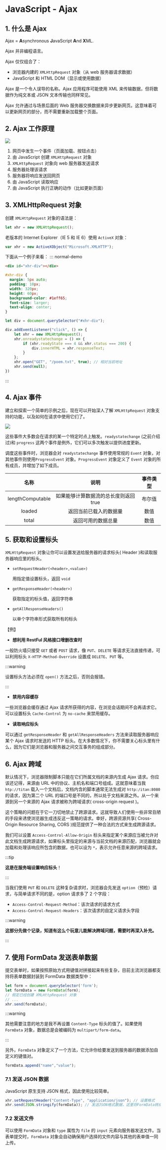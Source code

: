 # JavaScript - Ajax
## 1. 什么是 Ajax

Ajax = **A**synchronous **J**avaScript **A**nd **X**ML.

Ajax 并非编程语言。

Ajax 仅仅组合了：

- 浏览器内建的 `XMLHttpRequest` 对象（从 web 服务器请求数据）
- JavaScript 和 HTML DOM（显示或使用数据）

Ajax 是一个令人误导的名称。Ajax 应用程序可能使用 XML 来传输数据，但将数据作为纯文本或 JSON 文本传输也同样常见。

Ajax 允许通过与场景后面的 Web 服务器交换数据来异步更新网页。这意味着可以更新网页的部分，而不需要重新加载整个页面。

## 2. Ajax 工作原理

![](/imgs/web/javascript/java-ajax-1.webp)

1. 网页中发生一个事件（页面加载、按钮点击）
2. 由 JavaScript 创建 `XMLHttpRequest` 对象
3. `XMLHttpRequest` 对象向 web 服务器发送请求
4. 服务器处理该请求
5. 服务器将响应发送回网页
6. 由 JavaScript 读取响应
7. 由 JavaScript 执行正确的动作（比如更新页面）

## 3. XMLHttpRequest 对象

创建 `XMLHttpRequest` 对象的语法是：

```javascript
let xhr = new XMLHttpRequest();
```

老版本的 Internet Explorer（IE 5 和 IE 6）使用 `ActiveX` 对象：

```javascript
var xhr = new ActiveXObject("Microsoft.XMLHTTP");
```

下面从一个例子来看：
::: normal-demo
```html
<div id="xhr-div"></div>
```

```css
#xhr-div {
  margin: 5px auto;
  padding: 10px;
  width: 320px;
  height: 60px;
  background-color: #1eff65;
  font-size: larger;
  text-align: center;
}
```
```javascript
let div = document.querySelector("#xhr-div");

div.addEventListener("click", () => {
    let xhr = new XMLHttpRequest();
    xhr.onreadystatechange = () => {
        if (xhr.readyState === 4 && xhr.status === 200) {
            div.innerHTML = xhr.responseText;
        }
    };
    xhr.open("GET", "/poem.txt", true); // 相对当前地址
    xhr.send(null);
})
```
:::

## 4. Ajax 事件

建立和探索一个简单的示例之后，现在可以开始深人了解 `XMLHttpRequest` 对象支持的功能，以及如何在请求中使用它们了。

![](/imgs/web/javascript/java-ajax-2.png)

这些事件大多数会在请求的某一个特定时点上触发。`readystatechange` (之前介绍过)和 `progress` 这两个事件是例外，它们可以多次触发以提供进度更新。

调度这些事件时，浏览器会对 `readystatechange` 事件使用常规的 `Event` 对象，对其他事件则使用`ProgressEvent` 对象。`ProgressEvent` 对象定义了 `Event` 对象的所有成员，并增加了如下成员。

|       名称       |                 说明                 | 事件类型 |
| :--------------: | :----------------------------------: | :------: |
| lengthComputable | 如果能够计算数据流的总长度则返回true |  布尔值  |
|      loaded      |        返回当前已载入的数据量        |   数值   |
|      total       |          返回可用的数据总量          |   数值   |

## 5. 获取和设置标头

`XMLHttpRequest` 对象让你可以设置发送给服务器的请求标头( Header )和读取服务器响应里的标头。

- `setRequestHeader(<header>,<value>)`

  用指定值设置标头，返回 `void`

- `getResponseHeader(<header>)`

  获取指定的标头值，返回字符串

- `getAllResponseHeaders()`

  以单个字符串形式获取所有的标头

【例】

- **想利用 RestFul 风格接口增删改查时**

一般防火墙只接受 `GET` 或者 `POST` 请求，像 `PUT`、`DELETE` 等请求无法直接传递，可以利用标头 `X-HTTP-Method-Override` 设置成 `DELETE`、`PUT` 等。

:::warning

设置标头方法必须在 `open()` 方法之后，否则会报错。

:::

- **禁用内容缓存**

一些浏览器会缓存通过 Ajax 请求所获得的内容，在浏览会话期间不会再请求它。可以设置标头 `Cache-Control` 为 `no-cache` 来禁用缓存。

- **读取响应标头**

可以通过 `getResponseHeader` 和 `getAllResponseHeaders` 方法来读取服务器响应某个 Ajax 请求时发送的 HTTP 标头。在大多数情况下，你不需要关心标头里有什么，因为它们是浏览器和服务器之间交互事务的组成部分。

## 6. Ajax 跨域

默认情况下，浏览器限制脚本只能在它们所属文档的来源内生成 Ajax 请求。你应该还记得，来源由 URL 中的协议、主机名和端口号组成。这就意味着当我 `htp://titan` 载入一个文档后，文档内含的脚本通常无法生成对 `http:/itan:8080` 的请求，因为第二个 URL 的端口号是不同的，所以处于文档来源之外。从一个来源到另一个来源的 Ajax 请求被称为跨域请求( cross-origin request )。

这个策略的问题在于它一刀切地禁止了跨源请求。这就导致人们使用一些非常丑陋的手段来诱使浏览器生成违反这一策略的请求。幸好，跨源资源共享( Cross-Origin Resource Sharing, CORS )规范提供了一种合法的方式来生成跨源请求。

我们可以设置 `Access-Control-Allow-Origin` 标头来指定某个来源应当被允许对此文档生成跨源请求，如果标头里指定的来源与当前文档的来源匹配，浏览器就会加载和处理该响应所包含的数据，也可以设为 `*`，表示允许任意来源的跨域请求。

:::tip

**这是在服务端设置响应标头**！

:::

当我们使用 `PUT` 和 `DELETE` 这种复杂请求时，浏览器会先发送 `option`（预检）请求，与简单请求不同的是，option 请求多了 2 个字段：

- `Access-Control-Request-Method`：该次请求的请求方式
- `Access-Control-Request-Headers`：该次请求的自定义请求头字段

:::warning

**这部分先做个记录，知道有这么个玩意儿能解决跨域问题，需要时再深入补充。**

:::

## 7. 使用 FormData 发送表单数据

提交表单时，如果按照原始方式用键值对拼接起来有些复杂，目前主流浏览器都支持将表单数据封装到 FormData 数据类型中：

```javascript
let form = document.querySelector('form');
let formData = new FormData(form);
// 假定已经创建 XMLHttpRequest 对象
// ...
xhr.send(formData);
```

:::warning

其他需要注意的地方是我不再设置 `Content-Type` 标头的值了。如果使用 `FormData` 对象，数据总是会被编码为 `multipart/form-data`。

:::

另外，`FormData` 对象定义了一个方法，它允许你给要发送到服务器的数据添加自定义的键值对。

```javascript
formData.append("name","value");
```

### 7.1 发送 JSON 数据

JavaScript 原生支持 JSON 格式，因此使用比较简单。

```javascript
xhr.setRequestHeader("Content-Type", "application/json"); // 设置格式
xhr.send(JSON.stringify(formData)); // 发送JSON格式数据，这里将FormData转成JSON格式
```

### 7.2 发送文件

可以使用 `FormData` 对象和 `type` 属性为 `file` 的 `input` 元素向服务器发送文件。当表单提交时，`FormData` 对象会自动确保用户选择的文件内容与其他的表单值一同上传。

